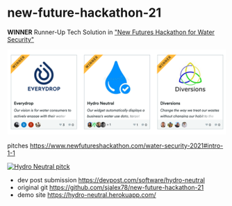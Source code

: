 # new-future-hackathon-21

**WINNER** Runner-Up Tech Solution in ["New Futures Hackathon for Water
Security"](https://new-futures-hackathon-water.devpost.com/project-gallery)

![Hydro Neutral Winners](public/hydro-neutral-winners.png)

pitches https://www.newfutureshackathon.com/water-security-2021#intro-1-1

[![Hydro Neutral pitck](https://img.youtube.com/vi/imVudlYHWUk/0.jpg)](https://youtu.be/imVudlYHWUk?t-47)

- dev post submission https://devpost.com/software/hydro-neutral
- original git https://github.com/sjalex78/new-future-hackathon-21
- demo site https://hydro-neutral.herokuapp.com/

